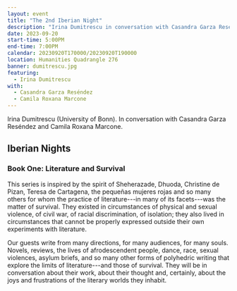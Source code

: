 ```yaml
---
layout: event
title: "The 2nd Iberian Night"
description: "Irina Dumitrescu in conversation with Casandra Garza Reséndez and Camila Roxana Marcone."
date: 2023-09-20
start-time: 5:00PM
end-time: 7:00PM
calendar: 20230920T170000/20230920T190000
location: Humanities Quadrangle 276
banner: dumitrescu.jpg
featuring:
  - Irina Dumitrescu
with:
  - Casandra Garza Reséndez
  - Camila Roxana Marcone
---
```


Irina Dumitrescu (University of Bonn). In conversation with Casandra Garza Reséndez and Camila Roxana Marcone.

## Iberian Nights

### Book One: Literature and Survival

This series is inspired by the spirit of Sheherazade, Dhuoda, Christine de Pizan, Teresa de Cartagena, the pequeñas mujeres rojas and so many others for whom the practice of literature---in many of its facets---was the matter of survival. They existed in circumstances of physical and sexual violence, of civil war, of racial discrimination, of isolation; they also lived in circumstances that cannot be properly expressed outside their own experiments with literature.

Our guests write from many directions, for many audiences, for many souls. Novels, reviews, the lives of afrodescendent people, dance, race, sexual violences, asylum briefs, and so many other forms of polyhedric writing that explore the limits of literature---and those of survival. They will be in conversation about their work, about their thought and, certainly, about the joys and frustrations of the literary worlds they inhabit.
